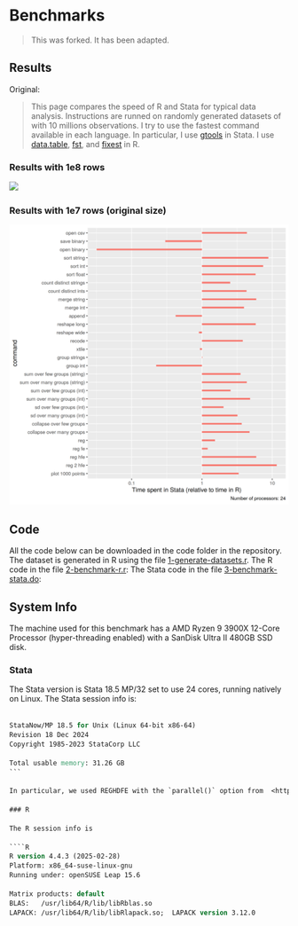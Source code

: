 # Benchmarks

> This was forked. It has been adapted.

## Results

Original:

> This page compares the speed of R and Stata for typical data analysis. Instructions are runned on randomly generated datasets of with 10 millions observations. I try to use the fastest command available in each language. In particular, I use [gtools](https://github.com/mcaceresb/stata-gtools) in Stata. I use [data.table](https://github.com/Rdatatable/data.table), [fst](https://github.com/fstpackage/fst), and [fixest](https://github.com/lrberge/fixest/) in R.

### Results with 1e8 rows

<img class = "img-responsive"  src="/output/1e8.png" />

### Results with 1e7 rows (original size)

<img class = "img-responsive"  src="/output/1e7.png" />


## Code

All the code below can be downloaded in the code folder in the repository.
The dataset is generated in R using the file [1-generate-datasets.r](code/1-generate-datasets.r).
The R code in the file [2-benchmark-r.r](code/2-benchmark-r.r):
The Stata code in the file [3-benchmark-stata.do](code/3-benchmark-stata.do):


## System Info 

The machine used for this benchmark has a AMD Ryzen 9 3900X 12-Core Processor (hyper-threading enabled) with a SanDisk Ultra II 480GB SSD disk.

### Stata

The Stata version is Stata 18.5 MP/32 set to use 24 cores, running natively on Linux. The Stata session info is:

````stata

StataNow/MP 18.5 for Unix (Linux 64-bit x86-64)
Revision 18 Dec 2024
Copyright 1985-2023 StataCorp LLC

Total usable memory: 31.26 GB
```

In particular, we used REGHDFE with the `parallel()` option from  <https://scorreia.com/software/reghdfe/>.

### R

The R session info is 

````R
R version 4.4.3 (2025-02-28)
Platform: x86_64-suse-linux-gnu
Running under: openSUSE Leap 15.6

Matrix products: default
BLAS:   /usr/lib64/R/lib/libRblas.so 
LAPACK: /usr/lib64/R/lib/libRlapack.so;  LAPACK version 3.12.0
````
